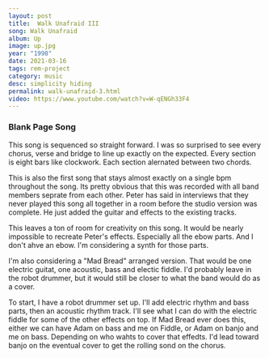 ```yaml
---
layout: post
title:  Walk Unafraid III
song: Walk Unafraid
album: Up
image: up.jpg
year: "1998"
date: 2021-03-16
tags: rem-project
category: music
desc: simplicity hiding
permalink: walk-unafraid-3.html
video: https://www.youtube.com/watch?v=W-qENGh33F4
---
```


### Blank Page Song
This song is sequenced so straight forward. I was so surprised to see every chorus, verse and bridge to line up exactly on the expected. Every section is eight bars like clockwork. Each section alernated between two chords.

This is also the first song that stays almost exactly on a single bpm throughout the song. Its pretty obvious that this was recorded with all band members seprate from each other. Peter has said in interviews that they never played this song all together in a room before the studio version was complete. He just added the guitar and effects to the existing tracks.

This leaves a ton of room for creativity on this song. It would be nearly impossible to recreate Peter's effects. Especially all the ebow parts. And I don't ahve an ebow. I'm considering a synth for those parts.

I'm also considering a "Mad Bread" arranged version. That would be one electric guitat, one acoustic, bass and electic fiddle. I'd probably leave in the robot drummer, but it would still be closer to what the band would do as a cover.

To start, I have a robot drummer set up. I'll add electric rhythm and bass parts, then an acoustic rhythm track. I'll see what I can do with the electric fiddle for some of the other effects on top. If Mad Bread ever does this, either we can have Adam on bass and me on Fiddle, or Adam on banjo and me on bass. Depending on who wahts to cover that effedts. I'd lead toward banjo on the eventual cover to get the rolling sond on the chorus.

